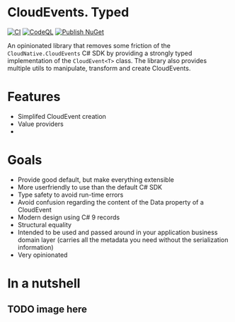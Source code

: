 # CloudEvents. Typed

[![CI](https://github.com/mbernard/CloudEvents.Typed/actions/workflows/ci.yml/badge.svg)](https://github.com/mbernard/CloudEvents.Typed/actions/workflows/ci.yml)
[![CodeQL](https://github.com/mbernard/CloudEvents.StronglyTyped/actions/workflows/codeql-analysis.yml/badge.svg)](https://github.com/mbernard/CloudEvents.StronglyTyped/actions/workflows/codeql-analysis.yml)
[![Publish NuGet](https://github.com/mbernard/CloudEvents.StronglyTyped/actions/workflows/Publish.yml/badge.svg)](https://github.com/mbernard/CloudEvents.StronglyTyped/actions/workflows/Publish.yml)

An opinionated library that removes some friction of the `CloudNative.CloudEvents` C# SDK by providing a strongly typed implementation of the `CloudEvent<T>` class.
The library also provides multiple utils to manipulate, transform and create CloudEvents.

# Features
* Simplifed CloudEvent creation
* Value providers
* 
# Goals
* Provide good default, but make everything extensible
* More userfriendly to use than the default C# SDK
* Type safety to avoid run-time errors
* Avoid confusion regarding the content of the Data property of a CloudEvent
* Modern design using C# 9 records
* Structural equality
* Intended to be used and passed around in your application business domain layer (carries all the metadata you need without the serialization information)
* Very opinionated

# In a nutshell

## TODO image here


